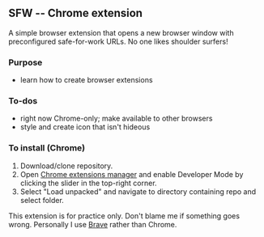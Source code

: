 ## SFW -- Chrome extension

A simple browser extension that opens a new browser window with preconfigured safe-for-work URLs. No one likes shoulder surfers!

### Purpose

- learn how to create browser extensions

### To-dos

- right now Chrome-only; make available to other browsers
- style and create icon that isn't hideous

### To install (Chrome)

1. Download/clone repository.
2. Open [Chrome extensions manager](chrome://extensions/) and enable Developer Mode by clicking the slider in the top-right corner.
3. Select "Load unpacked" and navigate to directory containing repo and select folder.

This extension is for practice only. Don't blame me if something goes wrong. Personally I use [Brave](https://brave.com) rather than Chrome.
